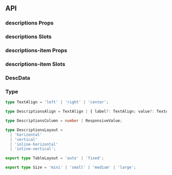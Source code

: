 ## API

### descriptions Props

<field-table :data="descriptionsProps"/>

### descriptions Slots

<field-table :data="descriptionsSlots" type="slots"/>

### descriptions-item Props

<field-table :data="descriptionsItemProps"/>

### descriptions-item Slots

<field-table :data="descriptionsItemSlots" type="slots"/>

### DescData

<field-table :data="descDataProps"/>

### Type

```typescript
type TextAlign = 'left' | 'right' | 'center';

type DescriptionsAlign = TextAlign | { label?: TextAlign; value?: TextAlign };

type DescriptionsColumn = number | ResponsiveValue;

type DescriptionsLayout =
  | 'horizontal'
  | 'vertical'
  | 'inline-horizontal'
  | 'inline-vertical';

export type TableLayout = 'auto' | 'fixed';

export type Size = 'mini' | 'small' | 'medium' | 'large';
```

<script setup>
import { ref } from 'vue';

const descriptionsProps = ref([
  {
    name: 'data',
    desc: '描述列表的数据',
    type: 'DescData[]',
    value: '[]',
  },
  {
    name: 'column',
    desc: '每行放置的数据个数',
    type: 'number | ResponsiveValue',
    value: '3',
  },
  {
    name: 'title',
    desc: '描述列表的标题',
    type: 'string',
    value: '-',
  },
  {
    name: 'layout',
    desc: '描述列表的排列方式',
    type: "DescriptionsLayout",
    value: "'horizontal'",
  },
  {
    name: 'align',
    desc: '文字的对齐位置',
    type: 'DescriptionsAlign',
    value: "'left'",
  },
  {
    name: 'size',
    desc: '描述列表的大小',
    type: "size",
    value: '-',
  },
  {
    name: 'bordered',
    desc: '是否显示边框',
    type: 'boolean',
    value: 'false',
  },
  {
    name: 'label-style',
    desc: '数据标签的样式',
    type: 'CSSProperties',
    value: '-',
  },
  {
    name: 'value-style',
    desc: '数据内容的样式',
    type: 'CSSProperties',
    value: '-',
  },
  {
    name: 'table-layout',
    desc: '描述中表格样式的 layout-fixed，当设置成 fixed 时，宽度会均分。',
    type: "TableLayout",
    value: "'auto'",
  },
]);

const descriptionsSlots = ref([
  {
    name: 'value',
    desc: '数据内容',
    type: 'value: string, index: number, data: DescData',
    value: '-',
  },
  {
    name: 'label',
    desc: '数据标签',
    type: 'label: string, index: number, data: DescData',
    value: '-',
  },
  {
    name: 'title',
    desc: '标题',
    type: '-',
    value: '-',
  }
]);

const descriptionsItemProps = ref([
  {
    name: 'span',
    desc: '所占列数',
    type: 'number',
    value: '1',
  },
  {
    name: 'label',
    desc: '标签',
    type: 'string',
    value: '-',
  },
]);

const descriptionsItemSlots = ref([
  {
    name: 'label',
    desc: '标签',
    type: '-',
    value: '-',
  }
]);

const descDataProps = ref([
  {
    name: 'label',
    desc: '标签',
    type: 'string | RenderFunction',
    value: '-',
  },
  {
    name: 'value',
    desc: '数据',
    type: 'string | RenderFunction',
    value: '-',
  },
  {
    name: 'span',
    desc: '所占列数',
    type: 'number',
    value: '1',
  },
]);
</script>
